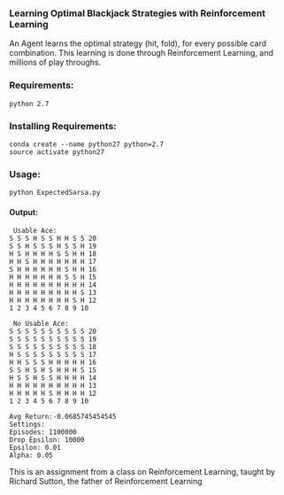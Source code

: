 ### Learning Optimal Blackjack Strategies with Reinforcement Learning


An Agent learns the optimal strategy (hit, fold), for every possible card combination.
This learning is done through Reinforcement Learning, and millions of play throughs. 

### Requirements:
```
python 2.7
```

### Installing Requirements:
```
conda create --name python27 python=2.7
source activate python27
```

### Usage:
```
python ExpectedSarsa.py
```

#### Output:
```
 Usable Ace:
S S S H S S H H S S 20
S S H S S S H S S H 19
H S H H H H S S H H 18
H H S H H H H H H H 17
S H H H H H H S H H 16
H H H H H H H S S H 15
H H H H H H H H H H 14
H H H H H H H H H S 13
H H H H H H H H S H 12
1 2 3 4 5 6 7 8 9 10

 No Usable Ace:
S S S S S S S S S S 20
S S S S S S S S S S 19
S S S S S S S S S S 18
H S S S S S S S S S 17
H H S S S H H H H H 16
S S H S H S H H H S 15
H S S H S S H H H H 14
H H H H H H H H H H 13
H H H H H S H H H H 12
1 2 3 4 5 6 7 8 9 10

Avg Return:-0.0685745454545
Settings:
Episodes: 1100000
Drop Epsilon: 10000
Epsilon: 0.01
Alpha: 0.05
```

This is an assignment from a class on Reinforcement Learning, taught by Richard Sutton, the father of Reinforcement Learning
